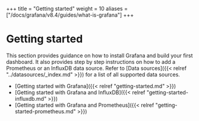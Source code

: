 +++
title = "Getting started"
weight = 10
aliases = ["/docs/grafana/v8.4/guides/what-is-grafana"]
+++

# Getting started

This section provides guidance on how to install Grafana and build your first dashboard. It also provides step by step instructions on how to add a Prometheus or an InfluxDB data source. Refer to [Data sources]({{< relref "../datasources/_index.md" >}}) for a list of all supported data sources.

- [Getting started with Grafana]({{< relref "getting-started.md" >}})
- [Getting started with Grafana and InfluxDB]({{< relref "getting-started-influxdb.md" >}})
- [Getting started with Grafana and Prometheus]({{< relref "getting-started-prometheus.md" >}})
